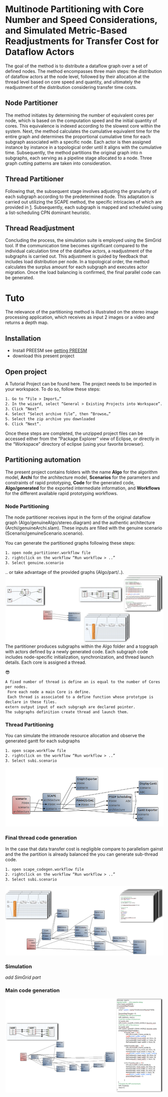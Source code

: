 # Multinode Partitioning with Core Number and Speed Considerations, and Simulated Metric-Based Readjustments for Transfer Cost for Dataflow Actors

The goal of the method is to distribute a dataflow graph over a set of defined nodes.
The method encompasses three main steps: the distribution of dataflow actors at the node level, followed by their allocation at the thread level based on core speed and quantity, and ultimately the readjustment of the distribution considering transfer time costs.

## Node Partitioner
The method initiates by determining the number of equivalent cores per node, which is based on the computation speed and the initial quantity of cores. This equivalence is indexed according to the slowest core within the system.
Next, the method calculates the cumulative equivalent time for the entire graph and determines the proportional cumulative time for each subgraph associated with a specific node. Each actor is then assigned instance by instance in a topological order until it aligns with the cumulative time.
Subsequently, the method partitions the original graph into n subgraphs, each serving as a pipeline stage allocated to a node. Three graph cutting patterns are taken into consideration.

## Thread Partitioner
Following that, the subsequent stage involves adjusting the granularity of each subgraph according to the predetermined node. This adaptation is carried out utilizing the SCAPE method, the specific intricacies of which are provided in [1](https://hal.science/hal-04089941v1/file/DASIP__Architecture_aware_Clustering_of_Dataflow_Actors_for_Controlled_Scheduling_Complexity.pdf). Subsequently, each subgraph is mapped and scheduled using a list-scheduling CPN dominant heuristic.

## Thread Readjustment
Concluding the process, the simulation suite is employed using the SimGrid tool. If the communication time becomes significant compared to the individual calculation time of the dataflow actors, a readjustment of the subgraphs is carried out. This adjustment is guided by feedback that includes load distribution per node. In a topological order, the method calculates the surplus amount for each subgraph and executes actor migration. Once the load balancing is confirmed, the final parallel code can be generated.

# Tuto
The relevance of the partitioning method is illustrated on the stereo image processing application, which receives as input 2 images or a video and returns a depth map.

## Installation
- Install PREESM see [getting PREESM](https://preesm.github.io/get/)
- download this present project

## Open project
A Tutorial Project can be found here. The project needs to be imported in your workspace. To do so, follow these steps:

    1. Go to “File > Import…”
    2. In the wizard, select “General > Existing Projects into Workspace”.
    3. Click “Next”
    4. Select “Select archive file”, then “Browse…”
    5. Select the zip archive you downloaded
    6. Click “Next”.

Once these steps are completed, the unzipped project files can be accessed either from the “Package Explorer” view of Eclipse, or directly in the “Workspace” directory of eclipse (using your favorite browser).

## Partitioning automation
The present project contains folders with the name **Algo** for the algorithm model, **Archi** for the architecture model, **Scenarios** for the parameters and constraints of rapid prototyping, **Code** for the generated code, **Algo/generated** for the exported intermediate information, and **Workflows** for the different available rapid prototyping workflows.

### Node Partitioning
The node partitioner receives input in the form of the original dataflow graph (Algo/genuineAlgo/stereo.diagram) and the authentic architecture (Archi/genuineArchi.slam). These inputs are filled with the genuine scenario (Scenario/genuineScenario.scenario).

You can generate the partitioned graphs following these steps:

    1. open node_partitioner.workflow file
    2. rightclick on the workflow “Run workflow > ..”
    3. Select genuine.scenario
    
.. or take advantage of the provided graphs (Algo/part/..).
![](https://github.com/Ophelie-Renaud/apps/blob/main/stereo.part/Pic/node_partitioner.png)
The partitioner produces subgraphs within the Algo folder and a topgraph with actors defined by a newly generated code. Each subgraph code includes node-specific initialization, synchronization, and thread launch details. Each core is assigned a thread.

:sunglasses:

	A fixed number of thread is define an is equal to the number of Cores per nodes.
	 Fore each node a main Core is define.
	 Each thread is associated to a define function whose prototype is declare in these files.
	extern output input of each subgraph are declared pointer.
	The subgraphs definition create thread and launch them. 


### Thread Partitioning

You can simulate the intranode resource allocation and observe the generated gantt for each subgraphs

    1. open scape.workflow file
    2. rightclick on the workflow “Run workflow > ..”
    3. Select subi.scenario

![](https://github.com/Ophelie-Renaud/apps/blob/main/stereo.part/Pic/thread_partitioner.png)

### Final thread code generation
In the case that data transfer cost is negligible compare to parallelism gainst and the the partition is already balanced the you can generate sub-thread code. 

    1. open scape_codegen.workflow file
    2. rightclick on the workflow “Run workflow > ..”
    3. Select subi.scenario

![](https://github.com/Ophelie-Renaud/apps/blob/main/stereo.part/Pic/thread_partitioner_code.png)

### Simulation

$add \ SimGrid \ part$

### Main code generation


![](https://github.com/Ophelie-Renaud/apps/blob/main/stereo.part/Pic/main_codegen.png)

